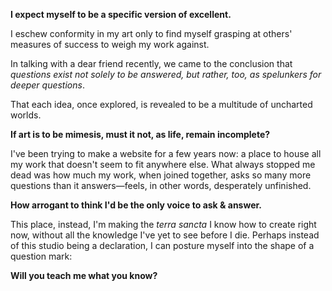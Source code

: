 **I expect myself to be a specific version of excellent.**

I eschew conformity in my art only to find myself grasping at others' measures of success to weigh my work against.

In talking with a dear friend recently, we came to the conclusion that *questions exist not solely to be answered, but rather, too, as spelunkers for deeper questions*.

That each idea, once explored, is revealed to be a multitude of uncharted worlds.

**If art is to be mimesis, must it not, as life, remain incomplete?**

I've been trying to make a website for a few years now: a place to house all my work that doesn't seem to fit anywhere else. What always stopped me dead was how much my work, when joined together, asks so many more questions than it answers—feels, in other words, desperately unfinished.

**How arrogant to think I'd be the only voice to ask & answer.**

This place, instead, I'm making the *terra sancta* I know how to create right now, without all the knowledge I've yet to see before I die. Perhaps instead of this studio being a declaration, I can posture myself into the shape of a question mark:

**Will you teach me what you know?**